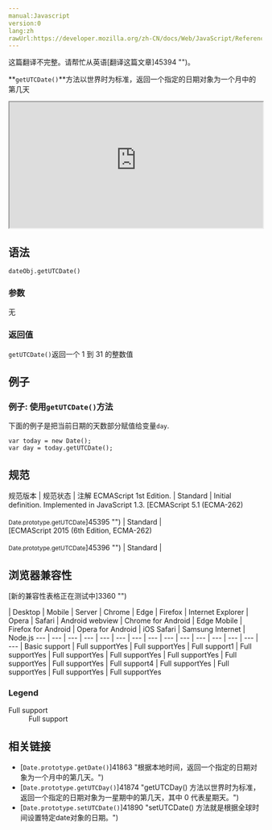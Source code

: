 ```yaml
---
manual:Javascript
version:0
lang:zh
rawUrl:https://developer.mozilla.org/zh-CN/docs/Web/JavaScript/Reference/Global_Objects/Date/getUTCDate
---
```




这篇翻译不完整。请帮忙从英语[翻译这篇文章]45394 "")。






**`getUTCDate()`**方法以世界时为标准，返回一个指定的日期对象为一个月中的第几天

<iframe src='https://interactive-examples.mdn.mozilla.net/pages/js/date-getutcdate.html' width='100%' height='250'></iframe>

## 语法<a name="Syntax"></a>

```
dateObj.getUTCDate()
```

### 参数<a name="Parameters"></a>


无


### 返回值<a name="Returns"></a>


`getUTCDate()`返回一个 1 到 31 的整数值


## 例子<a name="Examples"></a>

### 例子: 使用`getUTCDate()`方法<a name="Example:_Using_getUTCDate"></a>


下面的例子是把当前日期的天数部分赋值给变量`day`.


```
var today = new Date();
var day = today.getUTCDate();
```

## 规范<a name="规范"></a>

规范版本 | 规范状态 | 注解 
ECMAScript 1st Edition. | Standard | Initial definition. Implemented in JavaScript 1.3. 
[ECMAScript 5.1 (ECMA-262)<br></br><small>Date.prototype.getUTCDate</small>]45395 "") | Standard |  
[ECMAScript 2015 (6th Edition, ECMA-262)<br></br><small>Date.prototype.getUTCDate</small>]45396 "") | Standard |  


## 浏览器兼容性<a name="浏览器兼容性"></a>
[新的兼容性表格正在测试中<i></i>]3360 "")

 | <abbr>Desktop<i></i></abbr> | <abbr>Mobile<i></i></abbr> | <abbr>Server<i></i></abbr> 
 | <abbr>Chrome<i></i></abbr> | <abbr>Edge<i></i></abbr> | <abbr>Firefox<i></i></abbr> | <abbr>Internet Explorer<i></i></abbr> | <abbr>Opera<i></i></abbr> | <abbr>Safari<i></i></abbr> | <abbr>Android webview<i></i></abbr> | <abbr>Chrome for Android<i></i></abbr> | <abbr>Edge Mobile<i></i></abbr> | <abbr>Firefox for Android<i></i></abbr> | <abbr>Opera for Android<i></i></abbr> | <abbr>iOS Safari<i></i></abbr> | <abbr>Samsung Internet<i></i></abbr> | <abbr>Node.js<i></i></abbr> 
 ---  |  ---  |  ---  |  ---  |  ---  |  ---  |  ---  |  ---  |  ---  |  ---  |  ---  |  ---  |  ---  |  ---  |  ---  | 
Basic support | <abbr>Full support</abbr>Yes | <abbr>Full support</abbr>Yes | <abbr>Full support</abbr>1 | <abbr>Full support</abbr>Yes | <abbr>Full support</abbr>Yes | <abbr>Full support</abbr>Yes | <abbr>Full support</abbr>Yes | <abbr>Full support</abbr>Yes | <abbr>Full support</abbr>Yes | <abbr>Full support</abbr>4 | <abbr>Full support</abbr>Yes | <abbr>Full support</abbr>Yes | <abbr>Full support</abbr>Yes | <abbr>Full support</abbr>Yes 


### Legend<a name="Legend"></a>
<dl><dt id=''><abbr>Full support</abbr></dt><dd>Full support</dd></dl>


## 相关链接<a name="See_also"></a>

* [`Date.prototype.getDate()`]41863 "根据本地时间，返回一个指定的日期对象为一个月中的第几天。")
* [`Date.prototype.getUTCDay()`]41874 "getUTCDay() 方法以世界时为标准，返回一个指定的日期对象为一星期中的第几天，其中 0 代表星期天。")
* [`Date.prototype.setUTCDate()`]41890 "setUTCDate() 方法就是根据全球时间设置特定date对象的日期。")



